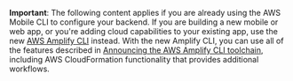 **Important**: The following content applies if you are already using the AWS Mobile CLI to configure your backend. 
If you are building a new mobile or web app, or you're adding cloud capabilities to your existing app, use the new 
[AWS Amplify CLI](http://aws-amplify.github.io/) instead. With the new Amplify CLI, you can use all of the features 
described in [Announcing the AWS Amplify CLI toolchain](http://aws.amazon.com/blogs/mobile/announcing-the-aws-amplify-cli-toolchain/), including AWS CloudFormation functionality that provides additional workflows.

